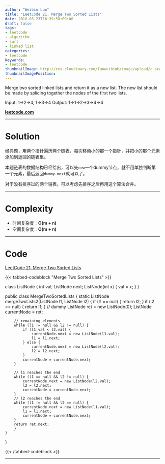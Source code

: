 ```yaml
---
author: "Weibin Luo"
title: "LeetCode 21. Merge Two Sorted Lists"
date: 2018-03-23T16:39:58+09:00
draft: false
tags:
- leetcode
- algorithm
- sort
- linked list
categories:
- leetcode
keywords:
- leetcode
thumbnailImage: http://res.cloudinary.com/luoweibinb/image/upload/c_scale,w_150/v1521594161/hugo/leetcode/LeetCode_logo.png
thumbnailImagePosition:
---
```


Merge two sorted linked lists and return it as a new list. The new list should be made by splicing together the nodes of the first two lists.
<!--more-->

Input: 1->2->4, 1->3->4
Output: 1->1->2->3->4->4

**[leetcode.com][question-link]**

---

# Solution

经典题，用两个指针遍历两个链表，每次移动小的那一个指针，并把小的那个元素添加到返回的链表里。

本题链表的数据结构已经给出，可以先`new`一个dummy节点，就不用单独判断第一个元素，最后返回`dummy.next`就可以了。

对于没有排序过的两个链表，可以考虑先排序之后再用这个算法合并。

---

# Complexity

* 时间复杂度：**O(m + n)**
* 空间复杂度：**O(m + n)**

---

# Code

[LeetCode 21. Merge Two Sorted Lists][solution]

{{< tabbed-codeblock "Merge Two Sorted Lists" >}}
<!-- tab java -->
class ListNode {
    int val;
    ListNode next;
    ListNode(int x) {
    	val = x;
    }
}

public class MergeTwoSortedLists {
    static ListNode mergeTwoLists2(ListNode l1, ListNode l2) {
        if (l1 == null) {
            return l2;
        }
        if (l2 == null) {
            return l1;
        }
        // dummy
        ListNode ret = new ListNode(0);
        ListNode currentNode = ret;

        // remaining elements
        while (l1 != null && l2 != null) {
            if (l1.val < l2.val) {
                currentNode.next = new ListNode(l1.val);
                l1 = l1.next;
            } else {
                currentNode.next = new ListNode(l2.val);
                l2 = l2.next;
            }
            currentNode = currentNode.next;
        }

        // l1 reaches the end
        while (l1 == null && l2 != null) {
            currentNode.next = new ListNode(l2.val);
            l2 = l2.next;
            currentNode = currentNode.next;
        }
        // l2 reaches the end
        while (l1 != null && l2 == null) {
            currentNode.next = new ListNode(l1.val);
            l1 = l1.next;
            currentNode = currentNode.next;
        }
        return ret.next;
        }
    }
}
<!-- endtab -->
{{< /tabbed-codeblock >}}

---

[question-link]:https://leetcode.com/problems/merge-two-sorted-lists/description/
[solution]:https://github.com/Amabel/leetcode/blob/master/021.%20Merge%20Two%20Sorted%20Lists/src/MergeTwoSortedLists.java
